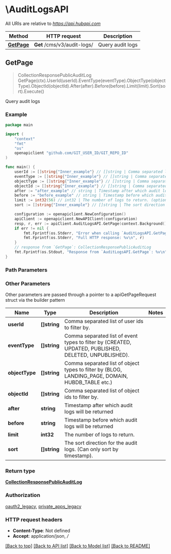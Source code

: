# \AuditLogsAPI

All URIs are relative to *https://api.hubapi.com*

Method | HTTP request | Description
------------- | ------------- | -------------
[**GetPage**](AuditLogsAPI.md#GetPage) | **Get** /cms/v3/audit-logs/ | Query audit logs



## GetPage

> CollectionResponsePublicAuditLog GetPage(ctx).UserId(userId).EventType(eventType).ObjectType(objectType).ObjectId(objectId).After(after).Before(before).Limit(limit).Sort(sort).Execute()

Query audit logs



### Example

```go
package main

import (
	"context"
	"fmt"
	"os"
	openapiclient "github.com/GIT_USER_ID/GIT_REPO_ID"
)

func main() {
	userId := []string{"Inner_example"} // []string | Comma separated list of user ids to filter by. (optional)
	eventType := []string{"Inner_example"} // []string | Comma separated list of event types to filter by (CREATED, UPDATED, PUBLISHED, DELETED, UNPUBLISHED). (optional)
	objectType := []string{"Inner_example"} // []string | Comma separated list of object types to filter by (BLOG, LANDING_PAGE, DOMAIN, HUBDB_TABLE etc.) (optional)
	objectId := []string{"Inner_example"} // []string | Comma separated list of object ids to filter by. (optional)
	after := "after_example" // string | Timestamp after which audit logs will be returned (optional)
	before := "before_example" // string | Timestamp before which audit logs will be returned (optional)
	limit := int32(56) // int32 | The number of logs to return. (optional)
	sort := []string{"Inner_example"} // []string | The sort direction for the audit logs. (Can only sort by timestamp). (optional)

	configuration := openapiclient.NewConfiguration()
	apiClient := openapiclient.NewAPIClient(configuration)
	resp, r, err := apiClient.AuditLogsAPI.GetPage(context.Background()).UserId(userId).EventType(eventType).ObjectType(objectType).ObjectId(objectId).After(after).Before(before).Limit(limit).Sort(sort).Execute()
	if err != nil {
		fmt.Fprintf(os.Stderr, "Error when calling `AuditLogsAPI.GetPage``: %v\n", err)
		fmt.Fprintf(os.Stderr, "Full HTTP response: %v\n", r)
	}
	// response from `GetPage`: CollectionResponsePublicAuditLog
	fmt.Fprintf(os.Stdout, "Response from `AuditLogsAPI.GetPage`: %v\n", resp)
}
```

### Path Parameters



### Other Parameters

Other parameters are passed through a pointer to a apiGetPageRequest struct via the builder pattern


Name | Type | Description  | Notes
------------- | ------------- | ------------- | -------------
 **userId** | **[]string** | Comma separated list of user ids to filter by. | 
 **eventType** | **[]string** | Comma separated list of event types to filter by (CREATED, UPDATED, PUBLISHED, DELETED, UNPUBLISHED). | 
 **objectType** | **[]string** | Comma separated list of object types to filter by (BLOG, LANDING_PAGE, DOMAIN, HUBDB_TABLE etc.) | 
 **objectId** | **[]string** | Comma separated list of object ids to filter by. | 
 **after** | **string** | Timestamp after which audit logs will be returned | 
 **before** | **string** | Timestamp before which audit logs will be returned | 
 **limit** | **int32** | The number of logs to return. | 
 **sort** | **[]string** | The sort direction for the audit logs. (Can only sort by timestamp). | 

### Return type

[**CollectionResponsePublicAuditLog**](CollectionResponsePublicAuditLog.md)

### Authorization

[oauth2_legacy](../README.md#oauth2_legacy), [private_apps_legacy](../README.md#private_apps_legacy)

### HTTP request headers

- **Content-Type**: Not defined
- **Accept**: application/json, */*

[[Back to top]](#) [[Back to API list]](../README.md#documentation-for-api-endpoints)
[[Back to Model list]](../README.md#documentation-for-models)
[[Back to README]](../README.md)

